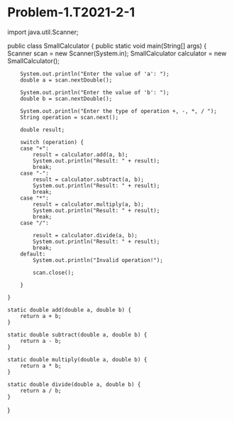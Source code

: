 # Problem-1.T2021-2-1

import java.util.Scanner;

public class SmallCalculator {
	public static void main(String[] args) {
		Scanner scan = new Scanner(System.in);
		SmallCalculator calculator = new SmallCalculator();

		System.out.println("Enter the value of 'a': ");
		double a = scan.nextDouble();

		System.out.println("Enter the value of 'b': ");
		double b = scan.nextDouble();

		System.out.println("Enter the type of operation +, -, *, / ");
		String operation = scan.next();

		double result;

		switch (operation) {
		case "+":
			result = calculator.add(a, b);
			System.out.println("Result: " + result);
			break;
		case "-":
			result = calculator.subtract(a, b);
			System.out.println("Result: " + result);
			break;
		case "*":
			result = calculator.multiply(a, b);
			System.out.println("Result: " + result);
			break;
		case "/":

			result = calculator.divide(a, b);
			System.out.println("Result: " + result);
			break;
		default:
			System.out.println("Invalid operation!");

			scan.close();

		}

	}

	static double add(double a, double b) {
		return a + b;
	}

	static double subtract(double a, double b) {
		return a - b;
	}

	static double multiply(double a, double b) {
		return a * b;
	}

	static double divide(double a, double b) {
		return a / b;
	}

}

